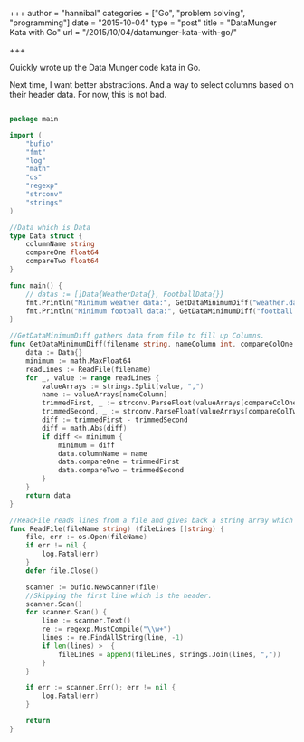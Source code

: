 +++
author = "hannibal"
categories = ["Go", "problem solving", "programming"]
date = "2015-10-04"
type = "post"
title = "DataMunger Kata with Go"
url = "/2015/10/04/datamunger-kata-with-go/"

+++

Quickly wrote up the Data Munger code kata in Go.

Next time, I want better abstractions. And a way to select columns based on their header data. For now, this is not bad.

~~~go

package main

import (
	"bufio"
	"fmt"
	"log"
	"math"
	"os"
	"regexp"
	"strconv"
	"strings"
)

//Data which is Data
type Data struct {
	columnName string
	compareOne float64
	compareTwo float64
}

func main() {
	// datas := []Data{WeatherData{}, FootballData{}}
	fmt.Println("Minimum weather data:", GetDataMinimumDiff("weather.dat", , 1, 2))
	fmt.Println("Minimum football data:", GetDataMinimumDiff("football.dat", 1, 6, 7))
}

//GetDataMinimumDiff gathers data from file to fill up Columns.
func GetDataMinimumDiff(filename string, nameColumn int, compareColOne int, compareColTwo int) Data {
	data := Data{}
	minimum := math.MaxFloat64
	readLines := ReadFile(filename)
	for _, value := range readLines {
		valueArrays := strings.Split(value, ",")
		name := valueArrays[nameColumn]
		trimmedFirst, _ := strconv.ParseFloat(valueArrays[compareColOne], 64)
		trimmedSecond, _ := strconv.ParseFloat(valueArrays[compareColTwo], 64)
		diff := trimmedFirst - trimmedSecond
		diff = math.Abs(diff)
		if diff <= minimum {
			minimum = diff
			data.columnName = name
			data.compareOne = trimmedFirst
			data.compareTwo = trimmedSecond
		}
	}
	return data
}

//ReadFile reads lines from a file and gives back a string array which contains the lines.
func ReadFile(fileName string) (fileLines []string) {
	file, err := os.Open(fileName)
	if err != nil {
		log.Fatal(err)
	}
	defer file.Close()

	scanner := bufio.NewScanner(file)
	//Skipping the first line which is the header.
	scanner.Scan()
	for scanner.Scan() {
		line := scanner.Text()
		re := regexp.MustCompile("\\w+")
		lines := re.FindAllString(line, -1)
		if len(lines) >  {
			fileLines = append(fileLines, strings.Join(lines, ","))
		}
	}

	if err := scanner.Err(); err != nil {
		log.Fatal(err)
	}

	return
}
~~~